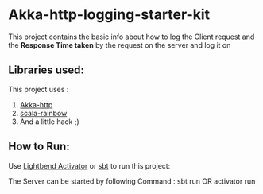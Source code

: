 # Akka-http-logging-starter-kit
This project contains the basic info about how to log the Client request and the **Response Time taken** by the request on the server and log it on 

## Libraries used:

This project uses :

1. [Akka-http](http://doc.akka.io/docs/akka/2.4.8/scala.html)
2. [scala-rainbow](https://github.com/ktoso/scala-rainbow)
3. And a little hack ;)

## How to Run:
Use [Lightbend Activator](https://www.lightbend.com/activator/docs) or [sbt](http://www.scala-sbt.org/) to run this project:

The Server can be started by following Command :
    sbt run
OR
    activator run
